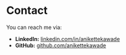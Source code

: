 # Contact

You can reach me via:

- **LinkedIn:** [linkedin.com/in/anikettekawade](https://linkedin.com/in/anikettekawade)
- **GitHub:** [github.com/anikettekawade](https://github.com/aniketkt)

